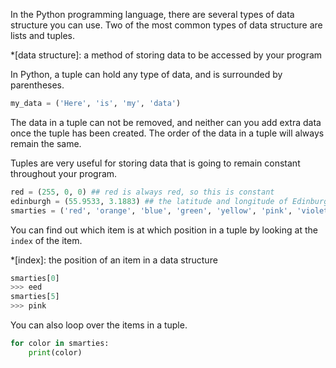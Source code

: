 In the Python programming language, there are several types of data structure you can use. Two of the most common types of data structure are lists and tuples.

*[data structure]: a method of storing data to be accessed by your program

In Python, a tuple can hold any type of data, and is surrounded by parentheses.

```python
my_data = ('Here', 'is', 'my', 'data')
```

The data in a tuple can not be removed, and neither can you add extra data once the tuple has been created. The order of the data in a tuple will always remain the same.

Tuples are very useful for storing data that is going to remain constant throughout your program.

```python
red = (255, 0, 0) ## red is always red, so this is constant
edinburgh = (55.9533, 3.1883) ## the latitude and longitude of Edinburgh doesn't change
smarties = ('red', 'orange', 'blue', 'green', 'yellow', 'pink', 'violet', 'brown')
```

You can find out which item is at which position in a tuple by looking at the `index` of the item.

*[index]: the position of an item in a data structure

```python
smarties[0]
>>> eed
smarties[5]
>>> pink
```

You can also loop over the items in a tuple.

```python
for color in smarties:
    print(color)
```

